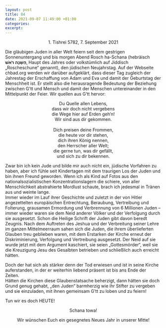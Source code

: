 ```yaml
---
layout: post
title: 84
date: 2021-09-07 11:49:00 +01:00
categories: 
excerpt: 
---
```


<p align="center">1. Tishrei 5782, 7. September 2021</p>

Die gläubigen Juden in aller Welt feiern seit dem gestrigen Sonnenuntergang und bis morgen Abend Rosch ha-Schana (hebräisch **הַשָּׁנָה רֹאֹשׁ**‚ Haupt des Jahres oder volkstümlich auf Jiddisch „Roscheschune“ genannt), den jüdischen Neujahrstag. Auf der Webseite chbad.org werden wir darüber aufgeklärt, dass dieser Tag zugleich der Jahrestag der Erschaffung von Adam und Eva und damit der Geburtstag der Menschheit ist. Er stellt also die herausragende Bedeutung der Beziehung zwischen G’tt und Mensch und damit der Menschen untereinander in den Mittelpunkt der Feier. Wir quellen aus G‘tt hervor:

<p align="center">Du Quelle allen Lebens,<br/>
dass wir doch nicht vergebens<br/>
die Wege hier auf Erden geh‘n!<br/>
Wir sind aus dir gekommen.<br/>
<br/>
Dich preisen deine Frommen,<br/>
die heute vor dir stehen,<br/>
dich ihren König nennen,<br/>
den Herrscher aller Welt;<br/>
die gerne tun, was dir gefällt,<br/>
und sich zu dir bekennen.</p>

Zwar bin ich kein Jude und bilde mir auch nicht ein, jüdische Vorfahren zu haben, aber ich fühle seit Kindertagen mit dem traurigen Los der Juden und bin ihnen Freund geworden. Wenn ich als Kind auf Fotos aus den nationalsozialistischen Konzentrationslagern die schiere, von aller Menschlichkeit abstrahierte Mordlust schaute, brach ich jedesmal in Tränen aus und weinte lange.\
Immer wieder im Lauf ihrer Geschichte und zuletzt in der von Hitler angezettelten europäischen Entrechtung, Beraubung, Vertreibung und Folterung, grausamen Ermordung und Verbrennung von 6 Millionen Juden – immer wieder waren sie dem Neid anderer Völker und der Verfolgung durch sie ausgesetzt. Schon die Heilige Schrift der Juden gibt davon beredt Zeugnis. Nach dem Auftreten des Jeshua und der Verbreitung seiner Lehre im ganzen Mittelmeerraum sahen sich die Juden, die ihrem überlieferten Glauben treu geblieben waren, mit dem Erstarken der Kirche erneut der Diskriminierung, Verfolgung und Vertreibung ausgesetzt. Der Neid auf sie wurde jetzt mit dem Argument kaschiert, sie seien „Gottesmörder“, weil sie die Kreuzigung Jesu des Gesalbten betrieben und schließlich auch erreicht hätten.

Doch der hat sich als stärker denn der Tod erwiesen und ist in seine Kirche auferstanden, in der er weiterhin liebend präsent ist bis ans Ende der Zeiten.\
Hätten die Kirchen diese Glaubenstatsache beherzigt, dann hätten sie doch Grund genug gehabt, „den Juden“ barmherzig wie ihr Stifter zu vergeben und sie einzuladen, mit ihnen gemeinsam G’tt zu loben und zu feiern!

Tun wir es doch HEUTE!

<p align="center">Schana towa!</p>

<p align="center">Wir wünschen Euch ein gesegnetes Neues Jahr in unserer Mitte!</p>
